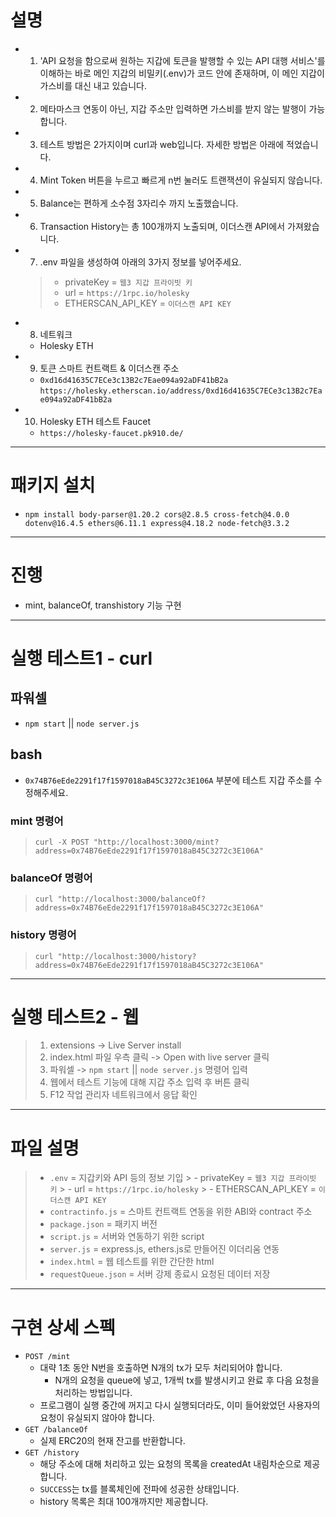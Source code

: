 # 설명
- 1. 'API 요청을 함으로써 원하는 지갑에 토큰을 발행할 수 있는 API 대행 서비스'를 이해하는 바로 메인 지갑의 비밀키(.env)가 코드 안에 존재하며, 이 메인 지갑이 가스비를 대신 내고 있습니다.
- 2. 메타마스크 연동이 아닌, 지갑 주소만 입력하면 가스비를 받지 않는 발행이 가능합니다.
- 3. 테스트 방법은 2가지이며 curl과 web입니다. 자세한 방법은 아래에 적었습니다.
- 4. Mint Token 버튼을 누르고 빠르게 n번 눌러도 트랜잭션이 유실되지 않습니다.
- 5. Balance는 편하게 소수점 3자리수 까지 노출했습니다.
- 6. Transaction History는 총 100개까지 노출되며, 이더스캔 API에서 가져왔습니다.
- 7. .env 파일을 생성하여 아래의 3가지 정보를 넣어주세요.
    > - privateKey = `웹3 지갑 프라이빗 키`
    > - url = `https://1rpc.io/holesky`
    > - ETHERSCAN_API_KEY  = `이더스캔 API KEY`
- 8. 네트워크
    - Holesky ETH
- 9. 토큰 스마트 컨트랙트 & 이더스캔 주소
    - `0xd16d41635C7ECe3c13B2c7Eae094a92aDF41bB2a` `https://holesky.etherscan.io/address/0xd16d41635C7ECe3c13B2c7Eae094a92aDF41bB2a`
- 10. Holesky ETH 테스트 Faucet
    - `https://holesky-faucet.pk910.de/`
---
# 패키지 설치
- `npm install body-parser@1.20.2 cors@2.8.5 cross-fetch@4.0.0 dotenv@16.4.5 ethers@6.11.1 express@4.18.2 node-fetch@3.3.2`
---
# 진행
- mint, balanceOf, transhistory 기능 구현
---
# 실행 테스트1 - curl
## 파워셀
- `npm start` || `node server.js`
## bash
- `0x74B76eEde2291f17f1597018aB45C3272c3E106A` 부분에 테스트 지갑 주소를 수정해주세요.
### mint 명령어
> `curl -X POST "http://localhost:3000/mint?address=0x74B76eEde2291f17f1597018aB45C3272c3E106A"`
### balanceOf 명령어
> `curl "http://localhost:3000/balanceOf?address=0x74B76eEde2291f17f1597018aB45C3272c3E106A"`
### history 명령어
> `curl "http://localhost:3000/history?address=0x74B76eEde2291f17f1597018aB45C3272c3E106A"`
---
# 실행 테스트2 - 웹
> 1. extensions -> Live Server install
> 2. index.html 파일 우측 클릭 -> Open with live server 클릭
> 3. 파워셀 -> `npm start` || `node server.js` 명령어 입력
> 4. 웹에서 테스트 기능에 대해 지갑 주소 입력 후 버튼 클릭
> 5. F12 작업 관리자 네트워크에서 응답 확인
---
# 파일 설명
> - `.env` = 지갑키와 API 등의 정보 기입
    > - privateKey = `웹3 지갑 프라이빗 키`
    > - url = `https://1rpc.io/holesky`
    > - ETHERSCAN_API_KEY  = `이더스캔 API KEY`
> - `contractinfo.js` = 스마트 컨트랙트 연동을 위한 ABI와 contract 주소
> - `package.json` = 패키지 버전
> - `script.js` = 서버와 연동하기 위한 script
> - `server.js` = express.js, ethers.js로 만들어진 이더리움 연동
> - `index.html` = 웹 테스트를 위한 간단한 html
> - `requestQueue.json` = 서버 강제 종료시 요청된 데이터 저장
---
# 구현 상세 스펙
- `POST /mint`
    - 대략 1초 동안 N번을 호출하면 N개의 tx가 모두 처리되어야 합니다.
        - N개의 요청을 queue에 넣고, 1개씩 tx를 발생시키고 완료 후 다음 요청을 처리하는 방법입니다.
    - 프로그램이 실행 중간에 꺼지고 다시 실행되더라도, 이미 들어왔었던 사용자의 요청이 유실되지 않아야 합니다.
- `GET /balanceOf`
    - 실제 ERC20의 현재 잔고를 반환합니다.
- `GET /history`
    - 해당 주소에 대해 처리하고 있는 요청의 목록을 createdAt 내림차순으로 제공합니다.
    - `SUCCESS`는 tx를 블록체인에 전파에 성공한 상태입니다.
    - history 목록은 최대 100개까지만 제공합니다.